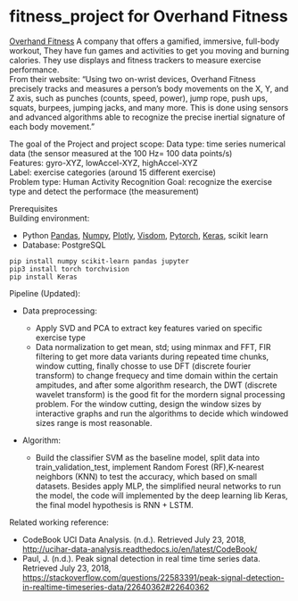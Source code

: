 # fitness_project for Overhand Fitness
[Overhand Fitness](http://overhandfitness.cn/en/home) 
A company that offers a gamified, immersive, full-body workout, They have fun games and activities to get you moving and burning calories. They use displays and fitness trackers to measure exercise performance.    
From their website: “Using two on-wrist devices, Overhand Fitness precisely tracks and measures a person’s body movements on the X, Y, and Z axis, such as punches (counts, speed, power), jump rope, push ups, squats, burpees, jumping jacks, and many more.  This is done using sensors and advanced algorithms able to recognize the precise inertial signature of each body movement.”      

The goal of the Project and project scope: 
Data type: time series numerical data (the sensor measured at the 100 Hz= 100 data points/s)   
Features: gyro-XYZ, lowAccel-XYZ, highAccel-XYZ  
Label: exercise categories (around 15 different exercise)  
Problem type: Human Activity Recognition 
Goal: recognize the exercise type and detect the performace (the measurement)

Prerequisites  
Building environment: 
* Python [Pandas](https://pandas.pydata.org), [Numpy](http://www.numpy.org), [Plotly](https://plot.ly/ipython-notebooks/cufflinks/), [Visdom](https://github.com/facebookresearch/visdom), [Pytorch](https://pytorch.org), [Keras](https://keras.io), scikit learn 
* Database: PostgreSQL 
```
pip install numpy scikit-learn pandas jupyter 
pip3 install torch torchvision 
pip install Keras
``` 
Pipeline (Updated): 
* Data preprocessing:
   * Apply SVD and PCA to extract key features varied on specific exercise type 
   * Data normalization to get mean, std; using minmax and FFT, FIR filtering to get more data variants during repeated time chunks, window cutting, finally chosse to use DFT (discrete fourier transform) to change frequecy and time domain within the certain ampitudes, and after some algorithm research, the DWT (discrete wavelet transform) is the good fit for the mordern signal processing problem. For the window cutting, design the window sizes by interactive graphs and run the algorithms to decide which windowed sizes range is most reasonable. 
   
* Algorithm: 
   * Build the classifier SVM as the baseline model, split data into train_validation_test, implement Random Forest (RF),K-nearest neighbors (KNN) to test the accuracy, which based on small datasets. Besides apply MLP, the simplified neural networks to run the model, the code will implemented by the deep learning lib Keras, the final model hypothesis is RNN + LSTM. 
   
Related working reference: 
- CodeBook UCI Data Analysis. (n.d.). Retrieved July 23, 2018, http://ucihar-data-analysis.readthedocs.io/en/latest/CodeBook/
- Paul, J. (n.d.). Peak signal detection in real time time series data. Retrieved July 23, 2018, https://stackoverflow.com/questions/22583391/peak-signal-detection-in-realtime-timeseries-data/22640362#22640362 
